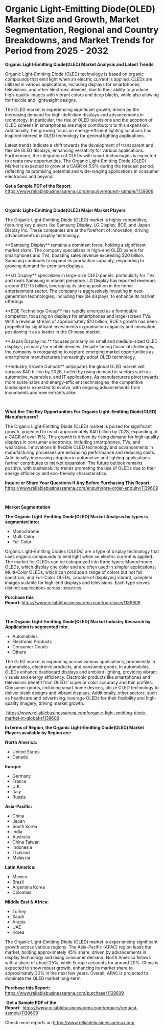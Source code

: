 <p><h1>Organic Light-Emitting Diode(OLED) Market Size and Growth, Market Segmentation, Regional and Country Breakdowns, and Market Trends for Period from 2025 -  2032</h1></p><p><strong>Organic Light-Emitting Diode(OLED) Market Analysis and Latest Trends</strong></p>
<p><p>Organic Light-Emitting Diode (OLED) technology is based on organic compounds that emit light when an electric current is applied. OLEDs are utilized in various applications, including displays for smartphones, televisions, and other electronic devices, due to their ability to produce high-quality images with vibrant colors and deep blacks, while also allowing for flexible and lightweight designs.</p><p>The OLED market is experiencing significant growth, driven by the increasing demand for high-definition displays and advancements in technology. In particular, the rise of OLED televisions and the adoption of OLED screens in smartphones are major contributors to this expansion. Additionally, the growing focus on energy-efficient lighting solutions has inspired interest in OLED technology for general lighting applications.</p><p>Latest trends indicate a shift towards the development of transparent and flexible OLED displays, enhancing versatility for various applications. Furthermore, the integration of OLEDs with smart technologies is expected to create new opportunities. The Organic Light-Emitting Diode (OLED) Market is expected to grow at a CAGR of 5.9% during the forecast period, reflecting its promising potential and wide-ranging applications in consumer electronics and beyond.</p></p>
<p><strong>Get a Sample PDF of the Report:&nbsp;</strong> <a href="https://www.reliablebusinessarena.com/enquiry/request-sample/1139609?utm_campaign=3552&utm_medium=2&utm_source=Github&utm_content=ia&utm_term=25032025&utm_id=organic-light-emitting-diodeoled">https://www.reliablebusinessarena.com/enquiry/request-sample/1139609</a></p>
<p>&nbsp;</p>
<p><strong>Organic Light-Emitting Diode(OLED) Major Market Players</strong></p>
<p><p>The Organic Light-Emitting Diode (OLED) market is highly competitive, featuring key players like Samsung Display, LG Display, BOE, and Japan Display Inc. These companies are at the forefront of innovation, driving advancements in display technology.</p><p>**Samsung Display** remains a dominant force, holding a significant market share. The company specializes in high-end OLED panels for smartphones and TVs, boasting sales revenue exceeding $20 billion. Samsung continues to expand its production capacity, responding to growing demand for premium displays.</p><p>**LG Display** specializes in large-size OLED panels, particularly for TVs, and rivals Samsung in market presence. LG Display has reported revenues around $12-15 billion, leveraging its strong position in the home entertainment sector. The company is aggressively investing in next-generation technologies, including flexible displays, to enhance its market offerings.</p><p>**BOE Technology Group** has rapidly emerged as a formidable competitor, focusing on displays for smartphones and large-screen TVs. With a revenue stream of approximately $10 billion, BOE's growth has been propelled by significant investments in production capacity and innovation, positioning it as a leader in the Chinese market.</p><p>**Japan Display Inc.** focuses primarily on small and medium-sized OLED displays, primarily for mobile devices. Despite facing financial challenges, the company is reorganizing to capture emerging market opportunities as smartphone manufacturers increasingly adopt OLED technology.</p><p>**Industry Growth Outlook** anticipates the global OLED market will surpass $40 billion by 2026, fueled by rising demand in sectors such as automotive, wearables, and IT applications. As manufacturers pivot towards more sustainable and energy-efficient technologies, the competitive landscape is expected to evolve, with ongoing advancements from incumbents and new entrants alike.</p></p>
<p>&nbsp;</p>
<p><strong>What Are The Key Opportunities For Organic Light-Emitting Diode(OLED) Manufacturers?</strong></p>
<p><p>The Organic Light-Emitting Diode (OLED) market is poised for significant growth, projected to reach approximately $40 billion by 2028, expanding at a CAGR of over 15%. This growth is driven by rising demand for high-quality displays in consumer electronics, including smartphones, TVs, and wearables. Innovations in flexible OLED technology and advancements in manufacturing processes are enhancing performance and reducing costs. Additionally, increasing adoption in automotive and lighting applications further contributes to market expansion. The future outlook remains positive, with sustainability trends promoting the use of OLEDs due to their energy efficiency and eco-friendly characteristics.</p></p>
<p><strong>Inquire or Share Your Questions If Any Before Purchasing This Report:</strong> <a href="https://www.reliablebusinessarena.com/enquiry/pre-order-enquiry/1139609?utm_campaign=3552&utm_medium=2&utm_source=Github&utm_content=ia&utm_term=25032025&utm_id=organic-light-emitting-diodeoled">https://www.reliablebusinessarena.com/enquiry/pre-order-enquiry/1139609</a></p>
<p>&nbsp;</p>
<p><strong>Market Segmentation</strong></p>
<p><strong>The Organic Light-Emitting Diode(OLED) Market Analysis by types is segmented into:</strong></p>
<p><ul><li>Monochrome</li><li>Multi Color</li><li>Full Color</li></ul></p>
<p><p>Organic Light-Emitting Diodes (OLEDs) are a type of display technology that uses organic compounds to emit light when an electric current is applied. The market for OLEDs can be categorized into three types: Monochrome OLEDs, which display one color and are often used in simpler applications; Multi-Color OLEDs, which can produce a range of colors but not full spectrum; and Full-Color OLEDs, capable of displaying vibrant, complete images suitable for high-end displays and televisions. Each type serves distinct applications across industries.</p></p>
<p><strong>Purchase this Report:&nbsp;</strong><a href="https://www.reliablebusinessarena.com/purchase/1139609?utm_campaign=3552&utm_medium=2&utm_source=Github&utm_content=ia&utm_term=25032025&utm_id=organic-light-emitting-diodeoled">https://www.reliablebusinessarena.com/purchase/1139609</a></p>
<p>&nbsp;</p>
<p><strong>The Organic Light-Emitting Diode(OLED) Market Industry Research by Application is segmented into:</strong></p>
<p><ul><li>Automobiles</li><li>Electronic Products</li><li>Consumer Goods</li><li>Others</li></ul></p>
<p><p>The OLED market is expanding across various applications, prominently in automobiles, electronic products, and consumer goods. In automobiles, OLEDs enhance dashboard displays and ambient lighting, providing vibrant visuals and energy efficiency. Electronic products like smartphones and televisions benefit from OLEDs' superior color accuracy and thin profiles. Consumer goods, including smart home devices, utilize OLED technology to deliver sleek designs and vibrant displays. Additionally, other sectors, such as healthcare and advertising, leverage OLEDs for their flexibility and high-quality imagery, driving market growth.</p></p>
<p><a href="https://www.reliablebusinessarena.com/organic-light-emitting-diode-market-in-global-r1139609?utm_campaign=3552&utm_medium=2&utm_source=Github&utm_content=ia&utm_term=25032025&utm_id=organic-light-emitting-diodeoled">&nbsp;https://www.reliablebusinessarena.com/organic-light-emitting-diode-market-in-global-r1139609</a></p>
<p><strong>In terms of Region, the Organic Light-Emitting Diode(OLED) Market Players available by Region are:</strong></p>
<p>
    <p> <strong> North America: </strong>
        <ul>
            <li>United States</li>
            <li>Canada</li>
        </ul>
        </p> 
    <p> <strong> Europe: </strong>
        <ul>
            <li>Germany</li>
            <li>France</li>
            <li>U.K.</li>
            <li>Italy</li>
            <li>Russia</li>
        </ul>
        </p> 
    <p> <strong> Asia-Pacific: </strong>
        <ul>
            <li>China</li>
            <li>Japan</li>
            <li>South Korea</li>
            <li>India</li>
            <li>Australia</li>
            <li>China Taiwan</li>
            <li>Indonesia</li>
            <li>Thailand</li>
            <li>Malaysia</li>
        </ul>
        </p> 
    <p> <strong> Latin America: </strong>
        <ul>
            <li>Mexico</li>
            <li>Brazil</li>
            <li>Argentina Korea</li>
            <li>Colombia</li>
        </ul>
        </p> 
    <p> <strong> Middle East & Africa: </strong>
        <ul>
            <li>Turkey</li>
            <li>Saudi</li>
            <li>Arabia</li>
            <li>UAE</li>
            <li>Korea</li>
        </ul>
    </p>
    </p>
<p><p>The Organic Light-Emitting Diode (OLED) market is experiencing significant growth across various regions. The Asia-Pacific (APAC) region leads the market, holding approximately 45% share, driven by advancements in display technology and rising consumer demand. North America follows with a share of about 25%, while Europe accounts for around 20%. China is expected to show robust growth, enhancing its market share to approximately 30% in the next few years. Overall, APAC is projected to dominate the OLED market long-term.</p></p>
<p><strong>Purchase this Report: </strong><a href="https://www.reliablebusinessarena.com/purchase/1139609?utm_campaign=3552&utm_medium=2&utm_source=Github&utm_content=ia&utm_term=25032025&utm_id=organic-light-emitting-diodeoled">https://www.reliablebusinessarena.com/purchase/1139609</a></p>
<p>&nbsp;<strong>Get a Sample PDF of the Report:&nbsp;&nbsp;</strong><a href="https://www.reliablebusinessarena.com/enquiry/request-sample/1139609?utm_campaign=3552&utm_medium=2&utm_source=Github&utm_content=ia&utm_term=25032025&utm_id=organic-light-emitting-diodeoled">https://www.reliablebusinessarena.com/enquiry/request-sample/1139609</a></p>
<p><strong></strong></p>
<p>Check more reports on <a href="https://www.reliablebusinessarena.com/?utm_campaign=3552&utm_medium=2&utm_source=Github&utm_content=ia&utm_term=25032025&utm_id=organic-light-emitting-diodeoled">https://www.reliablebusinessarena.com/</a></p>